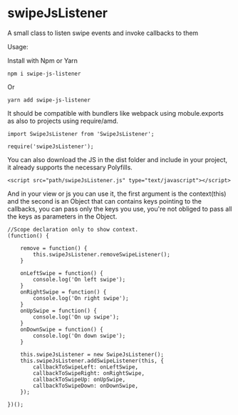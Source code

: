 # swipeJsListener
A small class to listen swipe events and invoke callbacks to them

Usage:

Install with Npm or Yarn

```
npm i swipe-js-listener
```
Or
```
yarn add swipe-js-listener
```

It should be compatible with bundlers like webpack using mobule.exports as also to projects using require/amd.
```
import SwipeJsListener from 'SwipeJsListener';
```

```
require('swipeJsListener');
```

You can also download the JS in the dist folder and include in your project, it already supports the necessary Polyfills.
```
<script src="path/swipeJsListener.js" type="text/javascript"></script>
```

And in your view or js you can use it, the first argument is the context(this) and the second is an Object that can contains keys pointing to the callbacks, you can pass only the keys you use, you're not obliged to pass all the keys as parameters in the Object.

```
//Scope declaration only to show context.
(function() {
    
    remove = function() {
        this.swipeJsListener.removeSwipeListener();
    }

    onLeftSwipe = function() {
        console.log('On left swipe');
    }
    onRightSwipe = function() {
        console.log('On right swipe');
    }
    onUpSwipe = function() {
        console.log('On up swipe');
    }
    onDownSwipe = function() {
        console.log('On down swipe');
    }
    
    this.swipeJsListener = new SwipeJsListener();
    this.swipeJsListener.addSwipeListener(this, {
        callbackToSwipeLeft: onLeftSwipe,
        callbackToSwipeRight: onRightSwipe,
        callbackToSwipeUp: onUpSwipe,
        callbackToSwipeDown: onDownSwipe,
    });
    
})();
```

